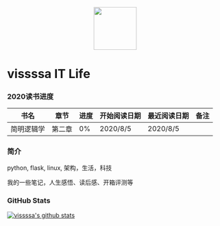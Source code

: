 <div align=center>
<img src="https://vissssa-imgs-1252712312.cos.ap-shanghai.myqcloud.com/hexo/%E5%A4%B4%E5%83%8F_%E5%9C%86%E5%BD%A2.png" width = "100" height = "100" />
</div>

# vissssa IT Life

### 2020读书进度

| 书名       | 章节   | 进度 | 开始阅读日期 | 最近阅读日期 | 备注 |
| ---------- | ------ | ---- | ------------ | ------------ | ---- |
| 简明逻辑学 | 第二章 | 0%   | 2020/8/5     | 2020/8/5     |      |

### 简介

python, flask, linux, 架构，生活，科技  

我的一些笔记，人生感悟、读后感、开箱评测等 

### GitHub Stats

[![vissssa's github stats](https://github-readme-stats.vercel.app/api?username=vissssa)](https://github.com/anuraghazra/github-readme-stats)

